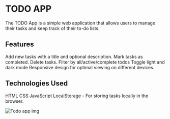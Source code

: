 # TODO APP

The TODO App is a simple web application that allows users to manage their tasks and keep track of their to-do lists.

## Features

Add new tasks with a title and optional description.
Mark tasks as completed.
Delete tasks.
Filter by all/active/complete todos
Toggle light and dark mode
Responsive design for optimal viewing on different devices.


## Technologies Used

HTML
CSS
JavaScript
LocalStorage - For storing tasks locally in the browser.

![Todo app img](/asesst/img/bg-desktop-design-dark.jpg)
